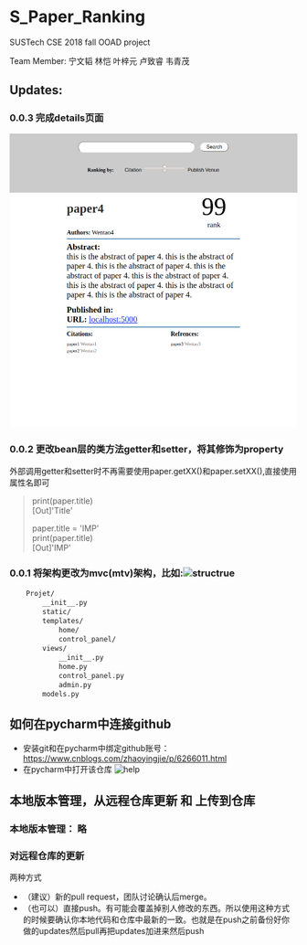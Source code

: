 # S_Paper_Ranking
SUSTech CSE 2018 fall OOAD project  

Team Member: 宁文韬 林恺 叶梓元 卢致睿 韦青茂
## Updates:
### 0.0.3 完成details页面
![details](https://github.com/OOADOO-team/S_Paper_Ranking/blob/master/static/img/details.png)
### 0.0.2 更改bean层的类方法getter和setter，将其修饰为property
外部调用getter和setter时不再需要使用paper.getXX()和paper.setXX(),直接使用属性名即可  
> print(paper.title)  
> [Out]'Title'
>
> paper.title = 'IMP'  
> print(paper.title)  
> [Out]'IMP'
### 0.0.1 将架构更改为mvc(mtv)架构，比如:![structrue](https://images2015.cnblogs.com/blog/877318/201611/877318-20161120225842607-1712687818.png)  
        Projet/
            __init__.py
            static/
            templates/
                home/
                control_panel/
            views/
                __init__.py
                home.py
                control_panel.py
                admin.py
            models.py

## 如何在pycharm中连接github

* 安装git和在pycharm中绑定github账号：https://www.cnblogs.com/zhaoyingjie/p/6266011.html
* 在pycharm中打开该仓库 ![help](https://github.com/TsingWei/S_Paper_Ranking/blob/master/static/img/help.png)

## 本地版本管理，从远程仓库更新 和 上传到仓库

### 本地版本管理： 略
### 对远程仓库的更新
两种方式
* （建议）新的pull request，团队讨论确认后merge。
* （也可以）直接push。有可能会覆盖掉别人修改的东西。所以使用这种方式的时候要确认你本地代码和仓库中最新的一致。也就是在push之前备份好你做的updates然后pull再把updates加进来然后push
